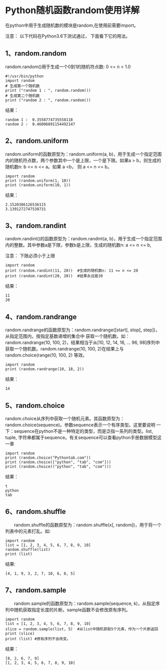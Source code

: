 # Python随机函数random使用详解

在python中用于生成随机数的模块是random,在使用前需要import。

注意： 以下代码在Python3.6下测试通过， 下面看下它的用法。

## 1、random.random

random.random()用于生成一个0到1的随机符点数: 0 <= n < 1.0

```text
#!/usr/bin/python
import random
# 生成第一个随机数
print ("random 1 : ", random.random())
# 生成第二个随机数
print ("random 2 : ", random.random())
```

结果：

```text
random 1 :  0.3558774735558118
random 2 :  0.46006891154492147
```

## 2、random.uniform

random.uniform的函数原型为：random.uniform(a, b)，用于生成一个指定范围内的随机符点数，两个参数其中一个是上限，一个是下限。如果a > b，则生成的随机数n: b <= n <= a。如果 a <b， 则 a <= n <= b。

```text
import random
print (random.uniform(1, 10))  
print (random.uniform(10, 1))
```

结果：

```text
2.1520386126536115
3.1391272747538731
```

## 3、random.randint

random.randint()的函数原型为：random.randint(a, b)，用于生成一个指定范围内的整数。其中参数a是下限，参数b是上限，生成的随机数n: a <= n <= b,

注意： 下限必须小于上限

```text
import random
print (random.randint(11, 20))  #生成的随机数n: 11 <= n <= 20  
print (random.randint(20, 20))  #结果永远是20
```

结果：

```text
11
20
```

## 4、random.randrange

random.randrange的函数原型为：random.randrange([start], stop[, step])，从指定范围内，按指定基数递增的集合中 获取一个随机数。如：random.randrange(10, 100, 2)，结果相当于从[10, 12, 14, 16, ... 96, 98]序列中获取一个随机数。random.randrange(10, 100, 2)在结果上与 random.choice(range(10, 100, 2) 等效。

```text
import random
print (random.randrange(10, 18, 2))
```

结果：

```text
14
```

## 5、random.choice

random.choice从序列中获取一个随机元素。其函数原型为：random.choice(sequence)。参数sequence表示一个有序类型。这里要说明 一下：sequence在python不是一种特定的类型，而是泛指一系列的类型。list, tuple, 字符串都属于sequence。有关sequence可以查看python手册数据模型这一章

```text
import random
print (random.choice("Pythontab.com"))
print (random.choice(["python", "tab", "com"]))
print (random.choice(("python", "tab", "com")))
```

结果：

```text
t
python
tab
```

## 6、random.shuffle

　　random.shuffle的函数原型为：random.shuffle(x[, random])，用于将一个列表中的元素打乱。如:

```text
import random
list = [1, 2, 3, 4, 5, 6, 7, 8, 9, 10]
random.shuffle(list)
print (list)
```

结果:

```text
[4, 1, 9, 3, 2, 7, 10, 6, 8, 5]
```

## 7、random.sample

　　random.sample的函数原型为：random.sample(sequence, k)，从指定序列中随机获取指定长度的片断。sample函数不会修改原有序列。

```text
import random
list = [1, 2, 3, 4, 5, 6, 7, 8, 9, 10]  
slice = random.sample(list, 5)  #从list中随机获取5个元素，作为一个片断返回  
print (slice) 
print (list) #原有序列不会改变。
```

结果：

```text
[8, 2, 6, 7, 9]
[1, 2, 3, 4, 5, 6, 7, 8, 9, 10]
```